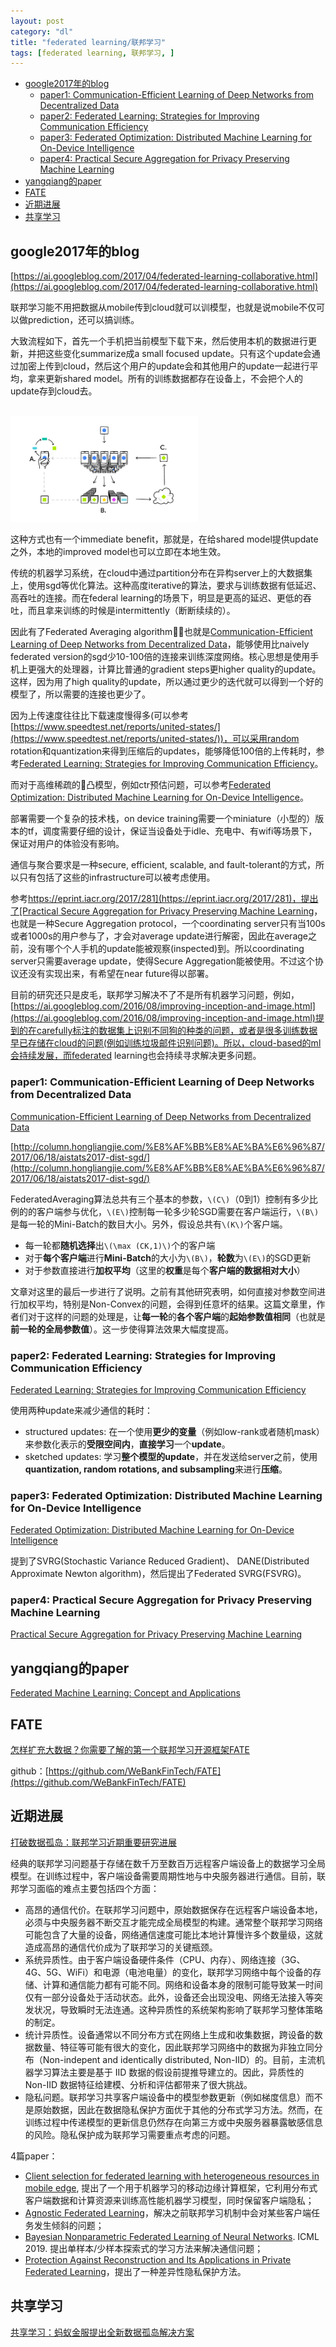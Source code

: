 ```yaml
---
layout: post
category: "dl"
title: "federated learning/联邦学习"
tags: [federated learning, 联邦学习, ]
---
```


<!-- TOC -->

- [google2017年的blog](#google2017%e5%b9%b4%e7%9a%84blog)
  - [paper1: Communication-Efficient Learning of Deep Networks from Decentralized Data](#paper1-communication-efficient-learning-of-deep-networks-from-decentralized-data)
  - [paper2: Federated Learning: Strategies for Improving Communication Efficiency](#paper2-federated-learning-strategies-for-improving-communication-efficiency)
  - [paper3: Federated Optimization: Distributed Machine Learning for On-Device Intelligence](#paper3-federated-optimization-distributed-machine-learning-for-on-device-intelligence)
  - [paper4: Practical Secure Aggregation for Privacy Preserving Machine Learning](#paper4-practical-secure-aggregation-for-privacy-preserving-machine-learning)
- [yangqiang的paper](#yangqiang%e7%9a%84paper)
- [FATE](#fate)
- [近期进展](#%e8%bf%91%e6%9c%9f%e8%bf%9b%e5%b1%95)
- [共享学习](#%e5%85%b1%e4%ba%ab%e5%ad%a6%e4%b9%a0)

<!-- /TOC -->

## google2017年的blog

[https://ai.googleblog.com/2017/04/federated-learning-collaborative.html](https://ai.googleblog.com/2017/04/federated-learning-collaborative.html)

联邦学习能不用把数据从mobile传到cloud就可以训模型，也就是说mobile不仅可以做prediction，还可以搞训练。

大致流程如下，首先一个手机把当前模型下载下来，然后使用本机的数据进行更新，并把这些变化summarize成a small focused update。只有这个update会通过加密上传到cloud，然后这个用户的update会和其他用户的update一起进行平均，拿来更新shared model。所有的训练数据都存在设备上，不会把个人的update存到cloud去。

<html>
<br/>
<img src='../assets/FederatedLearning_FinalFiles_Flow Chart1.png' style='max-width: 300px'/>
<br/>
</html>

这种方式也有一个immediate benefit，那就是，在给shared model提供update之外，本地的improved model也可以立即在本地生效。

传统的机器学习系统，在cloud中通过partition分布在异构server上的大数据集上，使用sgd等优化算法。这种高度iterative的算法，要求与训练数据有低延迟、高吞吐的连接。而在federal learning的场景下，明显是更高的延迟、更低的吞吐，而且拿来训练的时候是intermittently（断断续续的）。

因此有了Federated Averaging algorithm，也就是[Communication-Efficient Learning of Deep Networks from Decentralized Data](https://arxiv.org/abs/1602.05629)，能够使用比naively federated version的sgd少10-100倍的连接来训练深度网络。核心思想是使用手机上更强大的处理器，计算比普通的gradient steps更higher quality的update。这样，因为用了high quality的update，所以通过更少的迭代就可以得到一个好的模型了，所以需要的连接也更少了。

因为上传速度往往比下载速度慢得多(可以参考[https://www.speedtest.net/reports/united-states/](https://www.speedtest.net/reports/united-states/))，可以采用random rotation和quantization来得到压缩后的updates，能够降低100倍的上传耗时，参考[Federated Learning: Strategies for Improving Communication Efficiency](https://arxiv.org/abs/1610.05492)。

而对于高维稀疏的凸模型，例如ctr预估问题，可以参考[Federated Optimization: Distributed Machine Learning for On-Device Intelligence](https://arxiv.org/abs/1610.02527)。

部署需要一个复杂的技术栈，on device training需要一个miniature（小型的）版本的tf，调度需要仔细的设计，保证当设备处于idle、充电中、有wifi等场景下，保证对用户的体验没有影响。

通信与聚合要求是一种secure, efficient, scalable, and fault-tolerant的方式，所以只有包括了这些的infrastructure可以被考虑使用。

参考[https://eprint.iacr.org/2017/281](https://eprint.iacr.org/2017/281)，提出了[Practical Secure Aggregation for Privacy Preserving Machine Learning](https://eprint.iacr.org/2017/281.pdf)，也就是一种Secure Aggregation protocol，一个coordinating server只有当100s或者1000s的用户参与了，才会对average update进行解密，因此在average之前，没有哪个个人手机的update能被观察(inspected)到。所以coordinating server只需要average update，使得Secure Aggregation能被使用。不过这个协议还没有实现出来，有希望在near future得以部署。

目前的研究还只是皮毛，联邦学习解决不了不是所有机器学习问题，例如，[https://ai.googleblog.com/2016/08/improving-inception-and-image.html](https://ai.googleblog.com/2016/08/improving-inception-and-image.html)提到的在carefully标注的数据集上识别不同狗的种类的问题，或者是很多训练数据早已存储在cloud的问题(例如训练垃圾邮件识别问题)。所以，cloud-based的ml会持续发展，而federated learning也会持续寻求解决更多问题。

### paper1: Communication-Efficient Learning of Deep Networks from Decentralized Data

[Communication-Efficient Learning of Deep Networks from Decentralized Data](https://arxiv.org/abs/1602.05629)

[http://column.hongliangjie.com/%E8%AF%BB%E8%AE%BA%E6%96%87/2017/06/18/aistats2017-dist-sgd/](http://column.hongliangjie.com/%E8%AF%BB%E8%AE%BA%E6%96%87/2017/06/18/aistats2017-dist-sgd/)

FederatedAveraging算法总共有三个基本的参数，`\(C\)`（0到1）控制有多少比例的的客户端参与优化，`\(E\)`控制每一轮多少轮SGD需要在客户端运行，`\(B\)`是每一轮的Mini-Batch的数目大小。另外，假设总共有`\(K\)`个客户端。

+ 每一轮都**随机选择**出`\(\max (CK,1)\)`个的客户端
+ 对于**每个客户端**进行**Mini-Batch**的大小为`\(B\)`，**轮数**为`\(E\)`的SGD更新
+ 对于参数直接进行**加权平均**（这里的**权重**是每个**客户端的数据相对大小**）

文章对这里的最后一步进行了说明。之前有其他研究表明，如何直接对参数空间进行加权平均，特别是Non-Convex的问题，会得到任意坏的结果。这篇文章里，作者们对于这样的问题的处理是，让**每一轮**的**各个客户端**的**起始参数值相同**（也就是**前一轮的全局参数值**）。这一步使得算法效果大幅度提高。

### paper2: Federated Learning: Strategies for Improving Communication Efficiency

[Federated Learning: Strategies for Improving Communication Efficiency](https://arxiv.org/abs/1610.05492)

使用两种update来减少通信的耗时：

+ structured updates: 在一个使用**更少的变量**（例如low-rank或者随机mask）来参数化表示的**受限空间内**，**直接学习**一个**update**。
+ sketched updates: 学习**整个模型的update**，并在发送给server之前，使用**quantization, random rotations, and subsampling**来进行**压缩**。


### paper3: Federated Optimization: Distributed Machine Learning for On-Device Intelligence

[Federated Optimization: Distributed Machine Learning for On-Device Intelligence](https://arxiv.org/abs/1610.02527)

提到了SVRG(Stochastic Variance Reduced Gradient)、 DANE(Distributed Approximate Newton algorithm)，然后提出了Federated SVRG(FSVRG)。

### paper4: Practical Secure Aggregation for Privacy Preserving Machine Learning

[Practical Secure Aggregation for Privacy Preserving Machine Learning](https://eprint.iacr.org/2017/281.pdf)

## yangqiang的paper

[Federated Machine Learning: Concept and Applications](https://arxiv.org/pdf/1902.04885.pdf)

## FATE

[怎样扩充大数据？你需要了解的第一个联邦学习开源框架FATE](https://mp.weixin.qq.com/s?__biz=MzA3MzI4MjgzMw==&mid=2650765998&idx=4&sn=a6fdc4c39e29e0260dc06779bceed6ad&chksm=871abed0b06d37c617a063ba4c98867658f981b4fae6d34e0f2785edebeae8a09b6a2cef22e7&mpshare=1&scene=1&srcid=&pass_ticket=zzUnWIgdqTLvX39vSLCKaOJN8KVDYuvxPgj7h5mQNNMiTnEMdrWSwBJSd3ch3aLL#rd)

github：[https://github.com/WeBankFinTech/FATE](https://github.com/WeBankFinTech/FATE)

## 近期进展

[打破数据孤岛：联邦学习近期重要研究进展](https://mp.weixin.qq.com/s/s4E9jM_HmOf9G4m0TIy61Q)

经典的联邦学习问题基于存储在数千万至数百万远程客户端设备上的数据学习全局模型。在训练过程中，客户端设备需要周期性地与中央服务器进行通信。目前，联邦学习面临的难点主要包括四个方面：

+ 高昂的通信代价。在联邦学习问题中，原始数据保存在远程客户端设备本地，必须与中央服务器不断交互才能完成全局模型的构建。通常整个联邦学习网络可能包含了大量的设备，网络通信速度可能比本地计算慢许多个数量级，这就造成高昂的通信代价成为了联邦学习的关键瓶颈。
+ 系统异质性。由于客户端设备硬件条件（CPU、内存）、网络连接（3G、4G、5G、WiFi）和电源（电池电量）的变化，联邦学习网络中每个设备的存储、计算和通信能力都有可能不同。网络和设备本身的限制可能导致某一时间仅有一部分设备处于活动状态。此外，设备还会出现没电、网络无法接入等突发状况，导致瞬时无法连通。这种异质性的系统架构影响了联邦学习整体策略的制定。
+ 统计异质性。设备通常以不同分布方式在网络上生成和收集数据，跨设备的数据数量、特征等可能有很大的变化，因此联邦学习网络中的数据为非独立同分布（Non-indepent and identically distributed, Non-IID）的。目前，主流机器学习算法主要是基于 IID 数据的假设前提推导建立的。因此，异质性的 Non-IID 数据特征给建模、分析和评估都带来了很大挑战。
+ 隐私问题。联邦学习共享客户端设备中的模型参数更新（例如梯度信息）而不是原始数据，因此在数据隐私保护方面优于其他的分布式学习方法。然而，在训练过程中传递模型的更新信息仍然存在向第三方或中央服务器暴露敏感信息的风险。隐私保护成为联邦学习需要重点考虑的问题。

4篇paper：

+ [Client selection for federated learning with heterogeneous resources in mobile edge](https://arxiv.org/abs/1804.08333), 提出了一个用于机器学习的移动边缘计算框架，它利用分布式客户端数据和计算资源来训练高性能机器学习模型，同时保留客户端隐私；
+ [Agnostic Federated Learning](https://arxiv.org/abs/1902.00146v1)，解决之前联邦学习机制中会对某些客户端任务发生倾斜的问题；
+ [Bayesian Nonparametric Federated Learning of Neural Networks](https://arxiv.org/abs/1905.12022v1). ICML 2019. 提出单样本/少样本探索式的学习方法来解决通信问题；
+ [Protection Against Reconstruction and Its Applications in Private Federated Learning](https://arxiv.org/pdf/1812.00984.pdf)，提出了一种差异性隐私保护方法。


## 共享学习

[共享学习：蚂蚁金服提出全新数据孤岛解决方案](https://mp.weixin.qq.com/s/VGK_V-ZW1IPmxWYu7RYYug)
